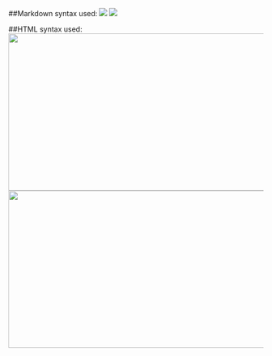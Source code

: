 ##Markdown syntax used:
![](https://raw.githubusercontent.com/vasili111/testRepo/master/images_for_github/3.png)
![](https://raw.githubusercontent.com/vasili111/testRepo/master/images_for_github/3.jpg)


##HTML syntax used:
<img src="https://raw.githubusercontent.com/vasili111/testRepo/master/images_for_github/3.png" height="311 " width="867">
<img src="https://raw.githubusercontent.com/vasili111/testRepo/master/images_for_github/3.jpg" height="311 " width="867">
